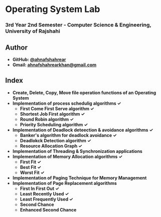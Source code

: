 # Operating System Lab
### 3rd Year 2nd Semester - Computer Science & Engineering, University of Rajshahi


## Author
- **GitHub: [@ahnafshahrear](https://github.com/ahnafshahrear)**
- **Gmail: ahnafshahrearkhan@gmail.com**

## Index
- **Create, Delete, Copy, Move file operation functions of an Operating System**
- **Implementation of process schedulig algorithms ✓**
	- **First Come First Serve algorithm ✓**
	- **Shortest Job First algorithm ✓**
	- **Round Robin algorithm ✓**
	- **Priority Scheduling algorithm ✓**
- **Implementation of Deadlock deteection & avoidance algorithms ✓**
	- **Banker's algorithm for deadlock avoidance ✓**
	- **Deadlokck Detection algorithm ✓**
	- **Resource Allocation Graph ✓**
- **Implementation of Threading & Synchronization applications**
- **Implementation of Memory Allocation algorithms ✓**
	- **First Fit ✓**
	- **Best Fit ✓**
	- **Worst Fit ✓**
- **Implementation of Paging Technique for Memory Management**
- **Implementation of Page Replacement algorithms**
	- **First In First Out ✓**
	- **Least Recently Used ✓**
	- **Least Frequently Used ✓**
	- **Second Chance**
	- **Enhanced Second Chance**
